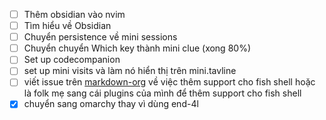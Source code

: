 - [ ] Thêm obsidian vào nvim
- [ ] Tìm hiểu về Obsidian
- [ ] Chuyển persistence về mini sessions
- [ ] Chuyển chuyển Which key thành mini clue (xong 80%)
- [ ] Set up codecompanion 
- [ ] set up mini visits và làm nó hiển thị trên mini.tavline
- [ ] viết issue trên [markdown-org](https://github.com/Kurama622/markdown-org/issues/new) về việc thêm support cho fish shell hoặc là folk mẹ sang cái plugins của mình để thêm support cho fish shell
- [x] chuyển sang omarchy thay vì dùng end-4l
